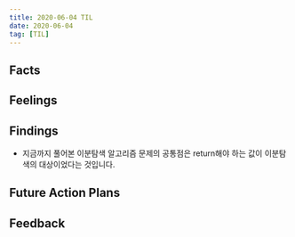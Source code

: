 ```yaml
---
title: 2020-06-04 TIL
date: 2020-06-04
tag: [TIL]
---
```


## Facts

## Feelings

## Findings

- 지금까지 풀어본 이분탐색 알고리즘 문제의 공통점은 return해야 하는 값이 이분탐색의 대상이었다는 것입니다.

## Future Action Plans

## Feedback
